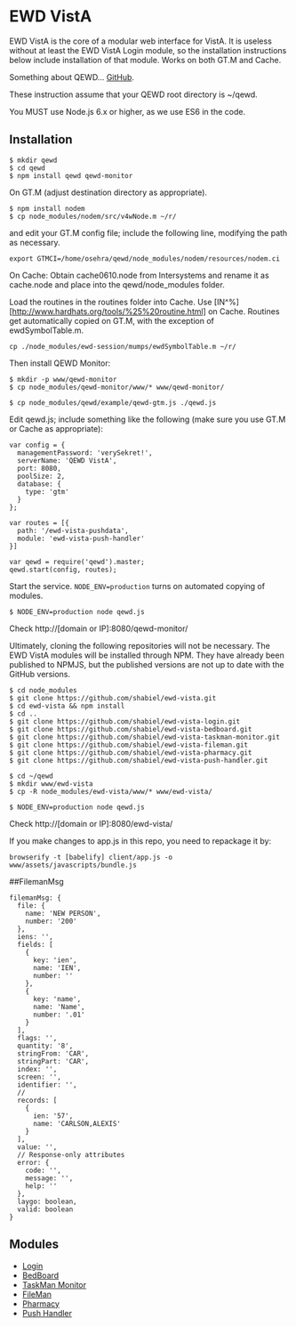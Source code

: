 # EWD VistA

EWD VistA is the core of a modular web interface for VistA. It is useless without at least the EWD VistA Login module, so the installation instructions below include installation of that module. Works on both GT.M and Cache.

Something about QEWD... [GitHub](https://github.com/robtweed/qewd).

These instruction assume that your QEWD root directory is ~/qewd.

You MUST use Node.js 6.x or higher, as we use ES6 in the code.

## Installation

````
$ mkdir qewd
$ cd qewd
$ npm install qewd qewd-monitor
````

On GT.M (adjust destination directory as appropriate).
```
$ npm install nodem
$ cp node_modules/nodem/src/v4wNode.m ~/r/
```

and edit your GT.M config file; include the following line, modifying the path as necessary.

````
export GTMCI=/home/osehra/qewd/node_modules/nodem/resources/nodem.ci
````

On Cache: Obtain cache0610.node from Intersystems and rename it as cache.node and place into the qewd/node\_modules folder.

Load the routines in the routines folder into Cache. Use [IN^%][http://www.hardhats.org/tools/%25%20routine.html] on Cache. Routines get automatically copied on GT.M, with the exception of ewdSymbolTable.m.

````
cp ./node_modules/ewd-session/mumps/ewdSymbolTable.m ~/r/
````

Then install QEWD Monitor:

````
$ mkdir -p www/qewd-monitor
$ cp node_modules/qewd-monitor/www/* www/qewd-monitor/

$ cp node_modules/qewd/example/qewd-gtm.js ./qewd.js
````

Edit qewd.js; include something like the following (make sure you use GT.M or Cache as appropriate):

````
var config = {
  managementPassword: 'verySekret!',
  serverName: 'QEWD VistA',
  port: 8080,
  poolSize: 2,
  database: {
    type: 'gtm'
  }
};

var routes = [{
  path: '/ewd-vista-pushdata',
  module: 'ewd-vista-push-handler'
}]

var qewd = require('qewd').master;
qewd.start(config, routes);

````

Start the service. `NODE_ENV=production` turns on automated copying of modules.

````
$ NODE_ENV=production node qewd.js
````

Check http://[domain or IP]:8080/qewd-monitor/

Ultimately, cloning the following repositories will not be necessary. The EWD VistA modules will be installed through NPM. They have already been published to NPMJS, but the published versions are not up to date with the GitHub versions.

````
$ cd node_modules
$ git clone https://github.com/shabiel/ewd-vista.git
$ cd ewd-vista && npm install
$ cd ..
$ git clone https://github.com/shabiel/ewd-vista-login.git
$ git clone https://github.com/shabiel/ewd-vista-bedboard.git
$ git clone https://github.com/shabiel/ewd-vista-taskman-monitor.git
$ git clone https://github.com/shabiel/ewd-vista-fileman.git
$ git clone https://github.com/shabiel/ewd-vista-pharmacy.git
$ git clone https://github.com/shabiel/ewd-vista-push-handler.git

$ cd ~/qewd
$ mkdir www/ewd-vista
$ cp -R node_modules/ewd-vista/www/* www/ewd-vista/

$ NODE_ENV=production node qewd.js
````

Check http://[domain or IP]:8080/ewd-vista/

If you make changes to app.js in this repo, you need to repackage it by:

```
browserify -t [babelify] client/app.js -o www/assets/javascripts/bundle.js
```

##FilemanMsg

````
filemanMsg: {
  file: {
    name: 'NEW PERSON',
    number: '200'
  },
  iens: '',
  fields: [
    {
      key: 'ien',
      name: 'IEN',
      number: ''
    },
    {
      key: 'name',
      name: 'Name',
      number: '.01'
    }
  ],
  flags: '',
  quantity: '8',
  stringFrom: 'CAR',
  stringPart: 'CAR',
  index: '',
  screen: '',
  identifier: '',
  //
  records: [
    {
      ien: '57',
      name: 'CARLSON,ALEXIS'
    }
  ],
  value: '',
  // Response-only attributes
  error: {
    code: '',
    message: '',
    help: ''
  },
  laygo: boolean,
  valid: boolean
}
````

## Modules

* [Login](https://github.com/shabiel/ewd-vista-login)
* [BedBoard](https://github.com/shabiel/ewd-vista-bedboard)
* [TaskMan Monitor](https://github.com/shabiel/ewd-vista-taskman-monitor)
* [FileMan](https://github.com/shabiel/ewd-vista-fileman)
* [Pharmacy](https://github.com/shabiel/ewd-vista-pharmacy)
* [Push Handler](https://github.com/shabiel/ewd-vista-push-handler)

